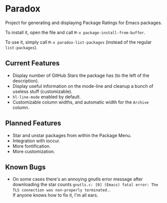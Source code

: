 Paradox
=======

Project for generating and displaying Package Ratings for Emacs packages.

To install it, open the file and call `M-x package-install-from-buffer`.

To use it, simply call `M-x paradox-list-packages` (instead of the regular `list-packages`).

## Current Features ##

* Display number of GitHub Stars the package has (to the left of the description).
* Display useful information on the mode-line and cleanup a bunch of useless stuff (customizable).
* `hl-line-mode` enabled by default.
* Customizable column widths, and automatic width for the `Archive` column.

## Planned Features ##

* Star and unstar packages from within the Package Menu.
* Integration with ioccur.
* More fontification.
* More customization.

## Known Bugs ##

* On some cases there's an annoying gnutls error message after downloading the star counts `gnutls.c: [0] (Emacs) fatal error: The TLS connection was non-properly terminated.`.  
  If anyone knows how to fix it, I'm all ears.

